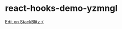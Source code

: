 # react-hooks-demo-yzmngl

[Edit on StackBlitz ⚡️](https://stackblitz.com/edit/react-hooks-demo-yzmngl)